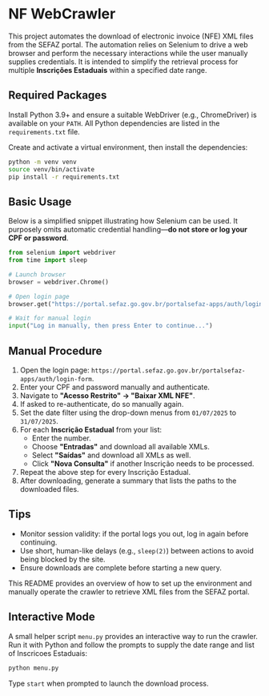 # NF WebCrawler

This project automates the download of electronic invoice (NFE) XML files from the SEFAZ portal. The automation relies on Selenium to drive a web browser and perform the necessary interactions while the user manually supplies credentials. It is intended to simplify the retrieval process for multiple **Inscrições Estaduais** within a specified date range.

## Required Packages

Install Python 3.9+ and ensure a suitable WebDriver (e.g., ChromeDriver) is
available on your `PATH`.  All Python dependencies are listed in the
`requirements.txt` file.

Create and activate a virtual environment, then install the dependencies:

```bash
python -m venv venv
source venv/bin/activate
pip install -r requirements.txt
```

## Basic Usage

Below is a simplified snippet illustrating how Selenium can be used. It purposely omits automatic credential handling—**do not store or log your CPF or password**.

```python
from selenium import webdriver
from time import sleep

# Launch browser
browser = webdriver.Chrome()

# Open login page
browser.get("https://portal.sefaz.go.gov.br/portalsefaz-apps/auth/login-form")

# Wait for manual login
input("Log in manually, then press Enter to continue...")
```

## Manual Procedure

1. Open the login page: `https://portal.sefaz.go.gov.br/portalsefaz-apps/auth/login-form`.
2. Enter your CPF and password manually and authenticate.
3. Navigate to **"Acesso Restrito" → "Baixar XML NFE"**.
4. If asked to re-authenticate, do so manually again.
5. Set the date filter using the drop-down menus from `01/07/2025` to `31/07/2025`.
6. For each **Inscrição Estadual** from your list:
   - Enter the number.
   - Choose **"Entradas"** and download all available XMLs.
   - Select **"Saídas"** and download all XMLs as well.
   - Click **"Nova Consulta"** if another Inscrição needs to be processed.
7. Repeat the above step for every Inscrição Estadual.
8. After downloading, generate a summary that lists the paths to the downloaded files.

## Tips

- Monitor session validity: if the portal logs you out, log in again before continuing.
- Use short, human-like delays (e.g., `sleep(2)`) between actions to avoid being blocked by the site.
- Ensure downloads are complete before starting a new query.

This README provides an overview of how to set up the environment and manually operate the crawler to retrieve XML files from the SEFAZ portal.


## Interactive Mode

A small helper script `menu.py` provides an interactive way to run the crawler.
Run it with Python and follow the prompts to supply the date range and list of Inscricoes Estaduais:

```bash
python menu.py
```

Type `start` when prompted to launch the download process.

